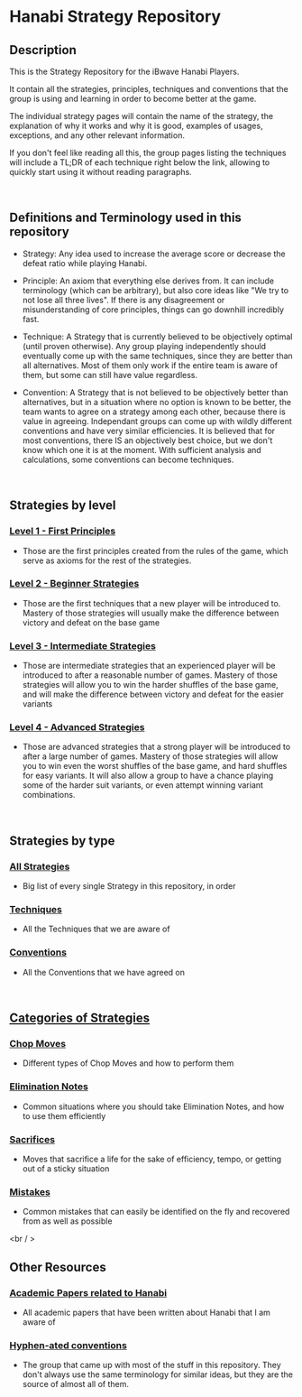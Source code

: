 # Hanabi Strategy Repository

## Description

This is the Strategy Repository for the iBwave Hanabi Players.

It contain all the strategies, principles, techniques and conventions that the group is using and learning in order to become better at the game.

The individual strategy pages will contain the name of the strategy, the explanation of why it works and why it is good, examples of usages, exceptions, and any other relevant information.

If you don't feel like reading all this, the group pages listing the techniques will include a TL;DR of each technique right below the link, allowing to quickly start using it without reading paragraphs.

<br />

## Definitions and Terminology used in this repository

* Strategy: Any idea used to increase the average score or decrease the defeat ratio while playing Hanabi.

* Principle: An axiom that everything else derives from. It can include terminology (which can be arbitrary), but also core ideas like "We try to not lose all three lives". If there is any disagreement or misunderstanding of core principles, things can go downhill incredibly fast.

* Technique: A Strategy that is currently believed to be objectively optimal (until proven otherwise). Any group playing independently should eventually come up with the same techniques, since they are better than all alternatives. Most of them only work if the entire team is aware of them, but some can still have value regardless.

* Convention: A Strategy that is not believed to be objectively better than alternatives, but in a situation where no option is known to be better, the team wants to agree on a strategy among each other, because there is value in agreeing. Independant groups can come up with wildly different conventions and have very similar efficiencies. It is believed that for most conventions, there IS an objectively best choice, but we don't know which one it is at the moment. With sufficient analysis and calculations, some conventions can become techniques.

<br />

##  Strategies by level

### [Level 1 - First Principles](https://github.com/agilbert1412/HanabiStrategy/blob/master/Strategy/Level%201%20-%20First%20Principles/Level%201%20-%20First%20Principles.md)
* Those are the first principles created from the rules of the game, which serve as axioms for the rest of the strategies.

### [Level 2 - Beginner Strategies](https://github.com/agilbert1412/HanabiStrategy/blob/master/Strategy/Level%202%20-%20Beginner/Level%202%20-%20Beginner.md)
* Those are the first techniques that a new player will be introduced to. Mastery of those strategies will usually make the difference between victory and defeat on the base game

### [Level 3 - Intermediate Strategies](https://github.com/agilbert1412/HanabiStrategy/blob/master/Strategy/Level%203%20-%20Intermediate/Level%203%20-%20Intermediate.md)
* Those are intermediate strategies that an experienced player will be introduced to after a reasonable number of games. Mastery of those strategies will allow you to win the harder shuffles of the base game, and will make the difference between victory and defeat for the easier variants

### [Level 4 - Advanced Strategies](https://github.com/agilbert1412/HanabiStrategy/blob/master/Strategy/Level%204%20-%20Advanced/Level%204%20-%20Advanced.md)
* Those are advanced strategies that a strong player will be introduced to after a large number of games. Mastery of those strategies will allow you to win even the worst shuffles of the base game, and hard shuffles for easy variants. It will also allow a group to have a chance playing some of the harder suit variants, or even attempt winning variant combinations.

<br />

## Strategies by type

### [All Strategies](https://github.com/agilbert1412/HanabiStrategy/blob/master/All%20Strategies.md)
* Big list of every single Strategy in this repository, in order

### [Techniques](https://github.com/agilbert1412/HanabiStrategy/blob/master/Techniques.md)
* All the Techniques that we are aware of

### [Conventions](https://github.com/agilbert1412/HanabiStrategy/blob/master/Conventions.md)
* All the Conventions that we have agreed on

<br />

## [Categories of Strategies](https://github.com/agilbert1412/HanabiStrategy/blob/master/Categories/Categories.md)

### [Chop Moves](https://github.com/agilbert1412/HanabiStrategy/blob/master/Categories/Chop%20Moves.md)
* Different types of Chop Moves and how to perform them

### [Elimination Notes](https://github.com/agilbert1412/HanabiStrategy/blob/master/Categories/Elimination%20Notes.md)
* Common situations where you should take Elimination Notes, and how to use them efficiently

### [Sacrifices](https://github.com/agilbert1412/HanabiStrategy/blob/master/Categories/Sacrifices.md)
* Moves that sacrifice a life for the sake of efficiency, tempo, or getting out of a sticky situation

### [Mistakes](https://github.com/agilbert1412/HanabiStrategy/blob/master/Categories/Mistakes.md)
* Common mistakes that can easily be identified on the fly and recovered from as well as possible

<br / >

## Other Resources

### [Academic Papers related to Hanabi](https://github.com/agilbert1412/HanabiStrategy/blob/master/Academic%20Papers/Academic%20Papers.md)
* All academic papers that have been written about Hanabi that I am aware of

### [Hyphen-ated conventions](https://github.com/Zamiell/hanabi-conventions)
* The group that came up with most of the stuff in this repository. They don't always use the same terminology for similar ideas, but they are the source of almost all of them.


